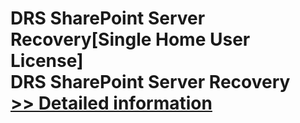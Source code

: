 # DRS SharePoint Server Recovery[Single Home User License]<br />DRS SharePoint Server Recovery<br />[>> Detailed information](https://secure.shareit.com/shareit/product.html?productid=301010295&affiliateid=200057808)